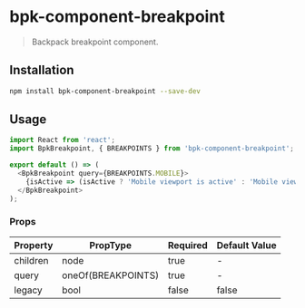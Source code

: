 # bpk-component-breakpoint

> Backpack breakpoint component.

## Installation

```sh
npm install bpk-component-breakpoint --save-dev
```

## Usage

```js
import React from 'react';
import BpkBreakpoint, { BREAKPOINTS } from 'bpk-component-breakpoint';

export default () => (
  <BpkBreakpoint query={BREAKPOINTS.MOBILE}>
    {isActive => (isActive ? 'Mobile viewport is active' : 'Mobile viewport is inactive')}
  </BpkBreakpoint>
);
```

### Props

| Property  | PropType           | Required | Default Value |
| --------- | ------------------ | -------- | ------------- |
| children  | node               | true     | -             |
| query     | oneOf(BREAKPOINTS) | true     | -             |
| legacy    | bool               | false    | false         |

